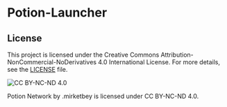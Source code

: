 # Potion-Launcher

## License

This project is licensed under the Creative Commons Attribution-NonCommercial-NoDerivatives 4.0 International License. For more details, see the [LICENSE](LICENSE) file.

![CC BY-NC-ND 4.0](https://licensebuttons.net/l/by-nc-nd/4.0/88x31.png)

Potion Network by .mirketbey is licensed under CC BY-NC-ND 4.0.

